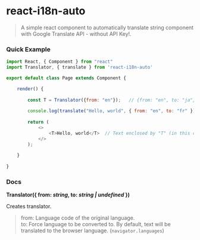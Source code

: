 # react-i18n-auto

> A simple react component to automatically translate string component with Google Translate API - without API Key!.



### Quick Example

```javascript
import React, { Component } from "react"
import Translator, { translate } from 'react-i18n-auto'

export default class Page extends Component {

    render() {
    
        const T = Translator({from: "en"});   // {from: "en", to: "ja"} => Force language to be converted to.
        
        console.log(translate("Hello, world", { from: "en", to: "fr" }));  // => "Bonjour le monde"
        
        return (
            <>
                <T>Hello, world</T>  // Text enclosed by "T" (in this case) will be translated.
            </>
        );
        
    }
    
}
```



### Docs

**Translator({ from: *string*, to: *string | undefined* })**

Creates translator.

> from:	Language code of the original language.  
> to:	Force language to be converted to. By default, text will be translated to the browser language. (```navigator.languages```)
